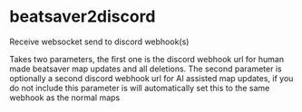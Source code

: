 # beatsaver2discord
Receive websocket send to discord webhook(s)

Takes two parameters, the first one is the discord webhook url for human made beatsaver map updates and all deletions.
The second parameter is optionally a second discord webhook url for AI assisted map updates, if you do not include this parameter is will automatically set this to the same webhook as the normal maps
